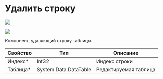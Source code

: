 # Удалить строку

![](../../../resources/basic/data/data_tables/image-(100)-(1)-(1)-(1)-(1)-(1)-(1)-(1)-(2)-(73).png)

![](../../../resources/basic/data/data_tables/image-(356).png)

Компонент, удаляющий строку таблицы.

| Свойство  | Тип                   | Описание              |
| --------- | --------------------- | --------------------- |
| Индекс\*  | Int32                 | Индекс строки         |
| Таблица\* | System.Data.DataTable | Редактируемая таблица |
